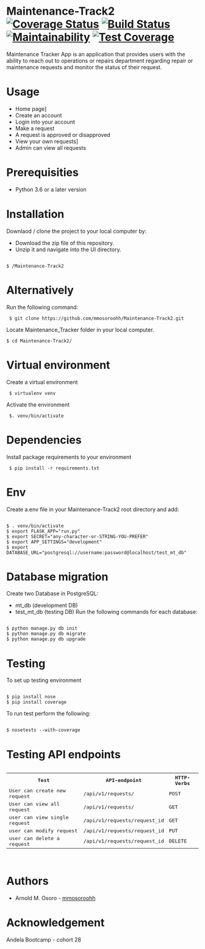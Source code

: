 # Maintenance-Track2  [![Coverage Status](https://coveralls.io/repos/github/mmosoroohh/Maintenance-Track2/badge.svg?branch=ft-endpoints-for-API)](https://coveralls.io/github/mmosoroohh/Maintenance-Track2?branch=ft-endpoints-API) [![Build Status](https://travis-ci.org/mmosoroohh/Maintenance-Track2.svg?branch=ft-endpints-for-API)](https://travis-ci.org/mmosoroohh/Maintenance-Track2) [![Maintainability](https://api.codeclimate.com/v1/badges/a99a88d28ad37a79dbf6/maintainability)](https://codeclimate.com/github/codeclimate/codeclimate/maintainability)  [![Test Coverage](https://api.codeclimate.com/v1/badges/a99a88d28ad37a79dbf6/test_coverage)](https://codeclimate.com/github/codeclimate/codeclimate/test_coverage)
Maintenance Tracker App is an application that provides users with the ability to reach out to operations or repairs department regarding repair or maintenance requests and monitor the status of their request.

# Usage
- Home page]
- Create an account 
- Login into your account
- Make a request
- A request is approved or disapproved
- View your own requests]
- Admin can view all requests

# Prerequisities
- Python 3.6 or a later version

# Installation
Downlaod / clone the project to your local computer by:
- Download the zip file of this repository.
- Unzip it and navigate into the UI directory.
<pre><code>
$ /Maintenance-Track2
</code></pre>
  

# Alternatively
Run the following command:
<pre><code> $ git clone https://github.com/mmosoroohh/Maintenance-Track2.git </code></pre>
Locate Maintenance_Tracker folder in your local computer.
<pre><code>$ cd Maintenance-Track2/ </code></pre>

# Virtual environment
Create a virtual environment
<pre><code> $ virtualenv venv </code></pre>
Activate the environment
<pre><code> $. venv/bin/activate </code></pre>

# Dependencies
Install package requirements to your environment
<pre><code> $ pip install -r requirements.txt </code></pre>

# Env
Create a.env file in your Maintenance-Track2 root directory and add:
<pre><code>
$ . venv/bin/activate
$ export FLASK_APP="run.py"
$ export SECRET="any-character-or-STRING-YOU-PREFER"
$ export APP_SETTINGS="development"
$ export DATABASE_URL="postgresql://username:password@localhost/test_mt_db"
</code></pre>

# Database migration
Create two Database in PostgreSQL:
- mt_db (development DB)
- test_mt_db (testing DB)
Run the following commands for each database:
<pre><code>
$ python manage.py db init
$ python manage.py db migrate
$ python manage.py db upgrade
</code></pre>

# Testing
To set up testing environment
<pre><code>
$ pip install nose
$ pip install coverage
</code></pre>
To run test perform the following:
<pre><code>
$ nosetests --with-coverage
</code></pre>
# Testing API endpoints
<pre>
<table>
<tr><th>Test</th>
<th>API-endpoint</th>
<th>HTTP-Verbs</th>
</tr>
<tr>
<td>User can create new request</td>
<td>/api/v1/requests/</td>
<td>POST</td>
</tr>
<tr>
<td>User can view all request</td>
<td>/api/v1/requests/</td>
<td>GET</td>
</tr>
<tr>
<td>user can view single request</td>
<td>/api/v1/requests/request_id</td>
<td>GET</td>
</tr>
<tr>
<td>user can modify request</td>
<td>/api/v1/requests/request_id</td>
<td>PUT</td>
</tr>
<tr>
<td>user can delete a request</td>
<td>/api/v1/requests/request_id</td>
<td>DELETE</td>
</tr>
</tr>
</table>
</pre>

# Authors
- Arnold M. Osoro - [mmosoroohh](https://github.com/mmosoroohh)

# Acknowledgement
Andela Bootcamp - cohort 28
